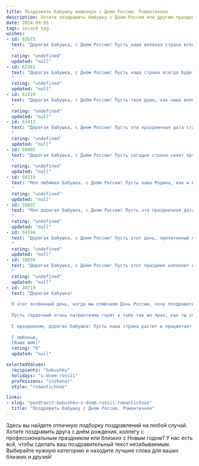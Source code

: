 ```yaml
---
title: Поздравить бабушку инженера с Днем России. Романтичное
description: Хотите поздравить бабушку с Днем России или другим праздником? Наш ИИ создаст незабываемое поздравление, а вы обязательно выделитесь среди других.  
date: 2024-09-05
tags: second tag
wishes:
- id: 63573
  text: "Дорогая Бабушка, с Днем России! Пусть наша великая страна всегда сияет яркими красками, а ты, как настоящий инженер своей судьбы, строишь мосты к счастью и процветанию. Пусть любовь и гармония всегда будут рядом с тобой!
  "
  rating: "undefined"
  updated: "null"
- id: 62381
  text: "Дорогая Бабушка, с Днём России! Пусть наша страна всегда будет сильной и процветающей, как твои золотые руки, которые создавали уют и тепло нашей семье. Поздравляем тебя с праздником, наша любимая инженер-мечтательница!
  "
  rating: "undefined"
  updated: "null"
- id: 61919
  text: "Дорогая Бабушка, с Днём России! Пусть твоя душа, как наша великая страна, всегда будет полна оптимизма, тепла и любви. Пусть твои инженерные таланты и знания вдохновляют нас на новые свершения и открытия!
  "
  rating: "undefined"
  updated: "null"
- id: 61413
  text: "Дорогая Бабушка, с Днем России! Пусть эта праздничная дата станет символом вашей неиссякаемой энергии, творческого таланта и любви к нашей Родине. Вы, как истинный инженер,  создали крепкий фундамент для нашей семьи, наполняя ее теплом и заботой. С праздником, любимая!
  "
  rating: "undefined"
  updated: "null"
- id: 60905
  text: "Дорогая Бабушка, с Днём России! Пусть сегодня страна сияет ярче, чем когда-либо, а твоя душа наполнится теплом и любовью, как весенний сад цветами. Ты - настоящий инженер жизни, строящий крепкие мосты любви и заботы. Спасибо за твою мудрость и нежность. С праздником!
  "
  rating: "undefined"
  updated: "null"
- id: 60119
  text: "Моя любимая Бабушка, с Днём России! Пусть наша Родина, как и Вы, всегда будет сильной, мудрой и прекрасной. Ваша инженерная душа, которая творит чудеса, - это настоящая гордость нашей страны. Желаю Вам яркого праздника, наполненного любовью, теплом и светлыми надеждами!
  "
  rating: "undefined"
  updated: "null"
- id: 59897
  text: "Моя дорогая Бабушка, с Днем России! Пусть эта праздничная дата напомнит тебе о силе духа, о любви к Родине и о том, как ты, инженер по призванию, всегда строила,  создавала, служила России,  вкладывая в это любовь и  нежность, подобные твоей душе.
  "
  rating: "undefined"
  updated: "null"
- id: 59194
  text: "Дорогая Бабушка, с Днем России! Пусть этот день, пропитанный любовью к Родине, принесет Вам радость и тепло. Вы – настоящий инженер, творец и строитель,  Ваша душа сильна и красива, как русская природа. Пусть  жизнь будет полна  светлых моментов и  крепких объятий.
  "
  rating: "undefined"
  updated: "null"
- id: 58699
  text: "Дорогая Бабушка, с Днём России! Пусть этот праздник наполнит вашу жизнь нежностью и гордостью за нашу великую Родину. Пусть ваши руки, которые строили будущее, всегда будут сильными и ловкими, подобно талантливому инженеру, каким вы всегда были. Желаю вам крепкого здоровья, радости и мирного неба над головой!
  "
  rating: "undefined"
  updated: "null"
- id: 38719
  text: "Дорогая бабушка!
  
  В этот особенный день, когда мы отмечаем День России, хочу поздравить тебя от всего сердца. Ты — настоящая жемчужина нашей семьи, а твой жизненный опыт и мудрость вдохновляют нас каждый день. Как инженер, ты построила не только прекрасные конструкции, но и крепкие связи между нами, создав уютный мир, полный любви и заботы.
  
  Пусть сердечный огонь патриотизма горит в тебе так же ярко, как ты согреваешь наши души. Желаю, чтобы каждый новый день приносил тебе радость, а в глазах снова загорались искры счастья. Спасибо за все, что ты делаешь для нас, и за ту любовь, которую ты щедро даришь.
  
  С праздником, дорогая бабушка! Пусть наша страна растет и процветает, а твое сердце всегда наполняется гордостью за её достижения!
  
  С любовью,
  [Ваше имя]"
  rating: "0"
  updated: "null"

selectedValues:
  recipients: "babushku"
  holidays: "s-dnem-rossii"
  professions: "inzhener"
  style: "romantichnoe"

links:
- slug: "pozdravit-babushku-s-dnem-rossii-romantichnoe"
  title: "Поздравить бабушку с Днем России. Романтичное"
---
```


Здесь вы найдете отличную подборку поздравлений на любой случай. 
Хотите поздравить друга с днём рождения, коллегу с профессиональным праздником или близких с Новым годом? У нас есть всё, чтобы сделать ваш поздравительный текст незабываемым. Выбирайте нужную категорию и находите лучшие слова для ваших близких и друзей!
